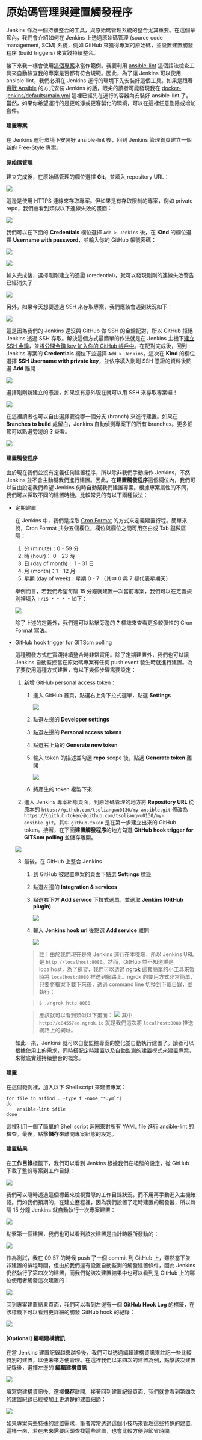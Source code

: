 # 原始碼管理與建置觸發程序

Jenkins 作為一個持續整合的工具，與原始碼管理系統的整合尤其重要。在這個章節內，我們會介紹如何在 Jenkins 上透過原始碼管理 (source code management, SCM) 系統，例如 GitHub 來獲得專案的原始碼，並設置建置觸發程序 (build triggers) 來實踐持續整合。

接下來我一樣會使用[這個專案](https://github.com/tsoliangwu0130/my-ansible)來當作範例。我要利用 [ansible-lint](https://github.com/willthames/ansible-lint) 這個語法檢查工具來自動檢查我的專案是否都有符合規範。因此，為了讓 Jenkins 可以使用 ansible-lint，我們必須在 Jenkins 運行的環境下先安裝好這個工具。如果是跟著[實戰 Ansible](https://tsoliangwu0130.gitbooks.io/learn-ansible-and-jenkins-in-30-days/content/ansible/practical-ansible.html) 的方式安裝 Jenkins 的話，眼尖的讀者可能發現我在 [docker-jenkins/defaults/main.yml](https://github.com/tsoliangwu0130/my-ansible/blob/master/roles/docker-jenkins/defaults/main.yml#L14) 這裡已經先在運行的容器內安裝好 ansible-lint 了。當然，如果你希望運行的是更乾淨或更客製化的環境，可以在這裡任意刪除或增加套件。

#### 建置專案

在 Jenkins 運行環境下安裝好 ansible-lint 後，回到 Jenkins 管理首頁建立一個新的 Free-Style 專案。

#### 原始碼管理

建立完成後，在原始碼管理的欄位選擇 **Git**，並填入 repository URL：

![](https://github.com/tsoliangwu0130/learn-ansible-and-jenkins-in-30-days/blob/master/images/jenkins-git-01.png?raw=true)

這邊是使用 HTTPS 連線來存取專案。但如果是有存取限制的專案，例如 private repo，我們會看到類似以下連線失敗的畫面：

![](https://github.com/tsoliangwu0130/learn-ansible-and-jenkins-in-30-days/blob/master/images/jenkins-git-02.png?raw=true)

我們可以在下面的 **Credentials** 欄位選擇 `Add > Jenkins` 後，在 **Kind** 的欄位選擇 **Username with password**，並輸入你的 GitHub 帳號密碼：

![](https://github.com/tsoliangwu0130/learn-ansible-and-jenkins-in-30-days/blob/master/images/jenkins-git-03.png?raw=true)

![](https://github.com/tsoliangwu0130/learn-ansible-and-jenkins-in-30-days/blob/master/images/jenkins-git-04.png?raw=true)

輸入完成後，選擇剛剛建立的憑證 (credential)，就可以發現剛剛的連線失敗警告已經消失了：

![](https://github.com/tsoliangwu0130/learn-ansible-and-jenkins-in-30-days/blob/master/images/jenkins-git-05.png?raw=true)

另外，如果今天想要透過 SSH 來存取專案，我們應該會遇到狀況如下：

![](https://github.com/tsoliangwu0130/learn-ansible-and-jenkins-in-30-days/blob/master/images/jenkins-git-06.png?raw=true)

這是因為我們的 Jenkins 還沒與 GitHub 做 SSH 的金鑰配對，所以 GitHub 拒絕 Jenkins 透過 SSH 存取。解決這個方式最簡單的作法就是在 Jenkins 主機下[建立 SSH 金鑰](https://help.github.com/articles/generating-a-new-ssh-key-and-adding-it-to-the-ssh-agent/)，並[將公開金鑰 key 加入你的 GitHub 帳戶中](https://help.github.com/articles/adding-a-new-ssh-key-to-your-github-account/)。在配對完成後，回到 Jenkins 專案的 **Credentials** 欄位下並選擇 `Add > Jenkins`。這次在 **Kind** 的欄位選擇 **SSH Username with private key**，並依序填入剛剛 SSH 憑證的資料後點選 **Add** 離開：

![](https://github.com/tsoliangwu0130/learn-ansible-and-jenkins-in-30-days/blob/master/images/jenkins-git-07.png?raw=true)

選擇剛剛新建立的憑證，如果沒有意外現在就可以用 SSH 來存取專案囉！

![](https://github.com/tsoliangwu0130/learn-ansible-and-jenkins-in-30-days/blob/master/images/jenkins-git-08.png?raw=true)


在這裡讀者也可以自由選擇要從哪一個分支 (branch) 來進行建置。如果在 **Branches to build** 處留白，Jenkins 自動偵測專案下的所有 branches。更多細節可以點選旁邊的 **?** 查看。

![](https://github.com/tsoliangwu0130/learn-ansible-and-jenkins-in-30-days/blob/master/images/jenkins-git-09.png?raw=true)

#### 建置觸發程序

由於現在我們並沒有定義任何建置程序，所以除非我們手動操作 Jenkins，不然 Jenkins 並不會主動幫我們進行建置。因此，在**建置觸發程序**這個欄位內，我們可以自由設定我們希望 Jenkins 何時自動幫我們建置專案。根據專案屬性的不同，我們可以採取不同的建置時機。比較常見的有以下兩種做法：

* 定期建置

    在 Jenkins 中，我們是採取 [Cron Format](http://www.nncron.ru/help/EN/working/cron-format.htm) 的方式來定義建置行程。簡單來說，Cron Format 共分五個欄位，欄位與欄位之間可用空白或 Tab 鍵做區隔：

    1. 分 (minute)：0 - 59 分
    2. 時 (hour)： 0 - 23 時
    3. 日 (day of month)： 1 - 31 日
    4. 月 (month)：1 - 12 月
    5. 星期 (day of week)：星期 0 - 7 （其中 0 與 7 都代表星期天）

    舉例而言，若我們希望每隔 15 分鐘就建置一次當前專案，我們可以在定義規則裡填入 `H/15 * * * *` 如下：

    ![](https://github.com/tsoliangwu0130/learn-ansible-and-jenkins-in-30-days/blob/master/images/jenkins-trigger-01.png?raw=true)

    除了上述的定義外，我們還可以點擊旁邊的 **?** 標誌來查看更多較彈性的 Cron Format 寫法。

* GitHub hook trigger for GITScm polling

    這種觸發方式在實踐持續整合時非常實用。除了定期建置外，我們也可以讓 Jenkins 自動監控當在原始碼專案有任何 push event 發生時就進行建置。為了要使用這種方式建置，有以下幾個步驟需要設定：

    1. 新增 GitHub personal access token：

        1. 進入 GitHub 首頁，點選右上角下拉式選單，點選 **Settings**

            ![](https://github.com/tsoliangwu0130/learn-ansible-and-jenkins-in-30-days/blob/master/images/jenkins-trigger-02.png?raw=true)

        2. 點選左邊的 **Developer settings**
        3. 點選左邊的 **Personal access tokens**
        4. 點選右上角的 **Generate new token**
        5. 輸入 token 的描述並勾選 **repo** scope 後，點選 **Generate token** 離開

            ![](https://github.com/tsoliangwu0130/learn-ansible-and-jenkins-in-30-days/blob/master/images/jenkins-trigger-03.png?raw=true)

        6. 將產生的 token 複製下來

    2. 進入 Jenkins 專案組態頁面，到原始碼管理的地方將 **Repository URL** 從原本的 `https://github.com/tsoliangwu0130/my-ansible.git` 修改為 `https://{github-token}@github.com/tsoliangwu0130/my-ansible.git`。其中 `github-token` 是在第一步建立出來的 GitHub token。接著，在下面**建置觸發程序**的地方勾選 **GitHub hook trigger for GITScm polling** 並儲存離開。

    ![](https://github.com/tsoliangwu0130/learn-ansible-and-jenkins-in-30-days/blob/master/images/jenkins-trigger-04.png?raw=true)

    3. 最後，在 GitHub 上整合 Jenkins

        1. 到 GitHub 被建置專案的頁面下點選 **Settings** 標籤
        2. 點選左邊的 **Integration & services**
        3. 點選右下方 **Add service** 下拉式選單，並選取 **Jenkins (GitHub plugin)**

            ![](https://github.com/tsoliangwu0130/learn-ansible-and-jenkins-in-30-days/blob/master/images/jenkins-trigger-05.png?raw=true)

        4. 輸入 **Jenkins hook url** 後點選 **Add service** 離開

            ![](https://github.com/tsoliangwu0130/learn-ansible-and-jenkins-in-30-days/blob/master/images/jenkins-trigger-07.png?raw=true)

        > 註：由於我們現在是將 Jenkins 運行在本機端，所以 Jenkins URL 是 `http://localhost:8080`。然而，GitHub 並不知道誰是 localhost，為了練習，我們可以透過 [ngrok](https://ngrok.com/) 這套簡單的小工具來暫時將 `localhost:8080` 推送到網路上。ngrok 的使用方式非常簡單，只要將檔案下載下來後，透過 command line 切換到下載目錄，並執行：

        > ```shell
        > $ ./ngrok http 8080
        > ```

        > 應該就可以看到類似以下畫面：             ![](https://github.com/tsoliangwu0130/learn-ansible-and-jenkins-in-30-days/blob/master/images/jenkins-trigger-06.png?raw=true)
        > 其中 `http://c84557ae.ngrok.io` 就是我們這次將 `localhost:8080` 推送網路上的網址。

    如此一來，Jenkins 就可以自動監控專案的變化並自動執行建置了。讀者可以根據使用上的需求，同時搭配定時建置以及自動監測的建置模式來建置專案，來徹底實踐持續整合的概念。

#### 建置

在這個範例裡，加入以下 Shell script 來建置專案：

```shell
for file in $(find . -type f -name "*.yml")
do
	ansible-lint $file
done
```

這裡利用一個了簡單的 Shell script 迴圈來對所有 YAML file 進行 ansible-lint 的檢查。最後，點擊**儲存**來離開專案組態的設定。

#### 建置結果

在**工作目錄**標籤下，我們可以看到 Jenkins 根據我們在組態的設定，從 GitHub 下載了整份專案到工作目錄：

![](https://github.com/tsoliangwu0130/learn-ansible-and-jenkins-in-30-days/blob/master/images/jenkins-trigger-08.png?raw=true)

我們可以隨時透過這個標籤來檢視實際的工作目錄狀況，而不用再手動進入主機確認。而如我們預期的，在建立歷程裡，因為我們設置了定時建置的觸發器，所以每隔 15 分鐘 Jenkins 就自動執行一次專案建置：

![](https://github.com/tsoliangwu0130/learn-ansible-and-jenkins-in-30-days/blob/master/images/jenkins-trigger-09.png?raw=true)

點擊第一個建置，我們也可以看到該次建置是由計時器所發動的：

![](https://github.com/tsoliangwu0130/learn-ansible-and-jenkins-in-30-days/blob/master/images/jenkins-trigger-10.png?raw=true)

作為測試，我在 09:57 的時候 push 了一個 commit 到 GitHub 上，雖然當下並非建置的排程時間，但由於我們還有設置自動監測的觸發建置條件，因此 Jenkins 仍然執行了第四次的建置，而我們從該次建置結果中也可以看到是 GitHub 上的哪位使用者觸發這次建置的：

![](https://github.com/tsoliangwu0130/learn-ansible-and-jenkins-in-30-days/blob/master/images/jenkins-trigger-11.png?raw=true)

回到專案建置結果頁面，我們可以看到左邊有一個 **GitHub Hook Log** 的標籤，在該標籤下可以看到更詳細的觸發 GitHub hook 的紀錄：

![](https://github.com/tsoliangwu0130/learn-ansible-and-jenkins-in-30-days/blob/master/images/jenkins-trigger-12.png?raw=true)

#### [Optional] 編輯建構資訊

在當 Jenkins 建置記錄越來越多後，我們可以透過編輯建構資訊來註記一些比較特別的建置，以便未來方便管理。在這裡我們以第四次的建置為例，點擊該次建置紀錄後，選擇左邊的 **編輯建構資訊**

![](https://github.com/tsoliangwu0130/learn-ansible-and-jenkins-in-30-days/blob/master/images/jenkins-trigger-13.png?raw=true)

填寫完建構資訊後，選擇**儲存**離開。接著回到建置紀錄頁面，我們就會看到第四次的建置紀錄已經被加上更清楚的建置細節：

![](https://github.com/tsoliangwu0130/learn-ansible-and-jenkins-in-30-days/blob/master/images/jenkins-trigger-14.png?raw=true)

如果專案有些特殊的建置需求，筆者常常透過這個小技巧來管理這些特殊的建置。這樣一來，若在未來需要回頭查找這些建置，也會比較方便與節省時間。
